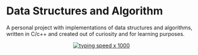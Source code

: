 # Data Structures and Algorithm
A personal project with implementations of data structures and algorithms, written in C/c++ and created out of curiosity and for learning purposes.

<div align=center>

[![typing speed x 1000](https://64.media.tumblr.com/bc91fffa1f7f71014fddf10d3d2decbd/tumblr_pkxty5psM71sguk2k_500.gifv)](https://github.com/anon)
</div>
